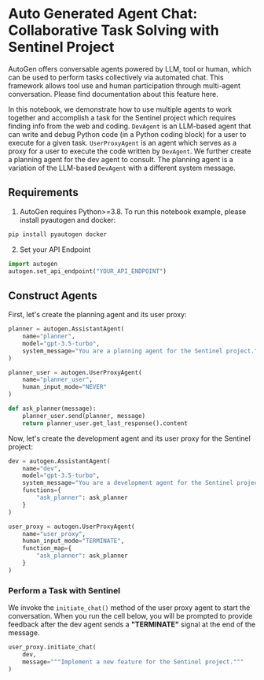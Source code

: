 # Auto Generated Agent Chat: Collaborative Task Solving with Sentinel Project

AutoGen offers conversable agents powered by LLM, tool or human, which can be used to perform tasks collectively via automated chat. This framework allows tool use and human participation through multi-agent conversation. Please find documentation about this feature here.

In this notebook, we demonstrate how to use multiple agents to work together and accomplish a task for the Sentinel project which requires finding info from the web and coding. `DevAgent` is an LLM-based agent that can write and debug Python code (in a Python coding block) for a user to execute for a given task. `UserProxyAgent` is an agent which serves as a proxy for a user to execute the code written by `DevAgent`. We further create a planning agent for the dev agent to consult. The planning agent is a variation of the LLM-based `DevAgent` with a different system message.

## Requirements

1. AutoGen requires Python>=3.8. To run this notebook example, please install pyautogen and docker:

```python
pip install pyautogen docker
```
2. Set your API Endpoint

```python
import autogen
autogen.set_api_endpoint("YOUR_API_ENDPOINT")
```

## Construct Agents

First, let's create the planning agent and its user proxy:

```python
planner = autogen.AssistantAgent(
    name="planner",
    model="gpt-3.5-turbo",
    system_message="You are a planning agent for the Sentinel project."
)

planner_user = autogen.UserProxyAgent(
    name="planner_user",
    human_input_mode="NEVER"
)

def ask_planner(message):
    planner_user.send(planner, message)
    return planner_user.get_last_response().content
```
Now, let's create the development agent and its user proxy for the Sentinel project:

```python
dev = autogen.AssistantAgent(
    name="dev",
    model="gpt-3.5-turbo",
    system_message="You are a development agent for the Sentinel project.",
    functions={
        "ask_planner": ask_planner
    }
)

user_proxy = autogen.UserProxyAgent(
    name="user_proxy",
    human_input_mode="TERMINATE",
    function_map={
        "ask_planner": ask_planner
    }
)
```

### Perform a Task with Sentinel

We invoke the `initiate_chat()` method of the user proxy agent to start the conversation. When you run the cell below, you will be prompted to provide feedback after the dev agent sends a **"TERMINATE"** signal at the end of the message.

```python
user_proxy.initiate_chat(
    dev,
    message="""Implement a new feature for the Sentinel project."""
)
```